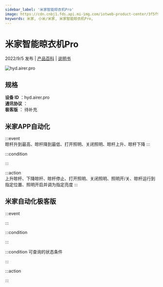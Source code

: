 ```yaml
---
sidebar_label: '米家智能晾衣机Pro'
image: https://cdn.cnbj1.fds.api.mi-img.com/iotweb-product-center/3f5f9264697692c1cc830fb72380395b_1653384493098.png?GalaxyAccessKeyId=AKVGLQWBOVIRQ3XLEW&Expires=9223372036854775807&Signature=ezsNuVkUkXDT5O9YPv1eACLpuGI=
keywords: 米家, 小米/米家, 米家智能晾衣机Pro, 
---
```

# 米家智能晾衣机Pro

2022/9/5 发布 | [产品百科](https://home.mi.com/webapp/content/baike/product/index.html?model=hyd.airer.pro/) | [说明书](https://home.mi.com/views/introduction.html?model=hyd.airer.pro&region=cn)

![hyd.airer.pro](https://cdn.cnbj1.fds.api.mi-img.com/iotweb-product-center/3f5f9264697692c1cc830fb72380395b_1653384493098.png?GalaxyAccessKeyId=AKVGLQWBOVIRQ3XLEW&Expires=9223372036854775807&Signature=ezsNuVkUkXDT5O9YPv1eACLpuGI=)

## 规格  
> 
**设备 ID** ：hyd.airer.pro  
**通讯协议** ：  
**极客版**  ： 待补充 


## 米家APP自动化  

:::event  
晾杆升到最高、晾杆降到最低、打开照明、关闭照明、晾杆上升、晾杆下降
:::

:::condition  

:::

:::action   
上升晾杆、下降晾杆、晾杆停止、打开照明、关闭照明、照明开/关、晾杆运行到指定位置、照明开启并调为指定亮度
:::

## 米家自动化极客版  

:::event  

:::

:::condition  

:::

:::condition 可查询的状态条件  

:::

:::action  

:::

        

